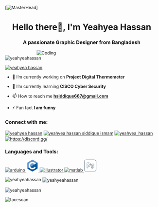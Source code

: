 [![MasterHead](https://i.pinimg.com/originals/18/a4/94/18a4949fc9c8067172d3b96e302e7097.gif)]
<h1 align="center">Hello there👋, I'm Yeahyea Hassan</h1>
<h3 align="center">A passionate Graphic Designer from Bangladesh</h3>
<img align="right" alt="Coding" width="400" src="https://cdn.dribbble.com/users/285475/screenshots/4720919/channel_surfing.gif"
<p align="left"> <img src="https://komarev.com/ghpvc/?username=yeahyeahassan&label=Profile%20views&color=0e75b6&style=flat" alt="yeahyeahassan" /> </p>

<p align="left"> <a href="https://twitter.com/yeahyea hassan" target="blank"><img src="https://img.shields.io/twitter/follow/yeahyea hassan?logo=twitter&style=for-the-badge" alt="yeahyea hassan" /></a> </p>

- 🔭 I’m currently working on **Project Digital Thermometer**

- 🌱 I’m currently learning **CISCO Cyber Security**

- 📫 How to reach me **hsiddique667@gmail.com**

- ⚡ Fun fact **I am funny**

<h3 align="left">Connect with me:</h3>
<p align="left">
<a href="https://twitter.com/yeahyea hassan" target="blank"><img align="center" src="https://raw.githubusercontent.com/rahuldkjain/github-profile-readme-generator/master/src/images/icons/Social/twitter.svg" alt="yeahyea hassan" height="30" width="40" /></a>
<a href="https://fb.com/yeahyea hassan siddique ismam" target="blank"><img align="center" src="https://raw.githubusercontent.com/rahuldkjain/github-profile-readme-generator/master/src/images/icons/Social/facebook.svg" alt="yeahyea hassan siddique ismam" height="30" width="40" /></a>
<a href="https://instagram.com/yeahyea_hassan" target="blank"><img align="center" src="https://raw.githubusercontent.com/rahuldkjain/github-profile-readme-generator/master/src/images/icons/Social/instagram.svg" alt="yeahyea_hassan" height="30" width="40" /></a>
<a href="https://discord.gg/https://discord.gg/" target="blank"><img align="center" src="https://raw.githubusercontent.com/rahuldkjain/github-profile-readme-generator/master/src/images/icons/Social/discord.svg" alt="https://discord.gg/" height="30" width="40" /></a>
</p>

<h3 align="left">Languages and Tools:</h3>
<p align="left"> <a href="https://www.arduino.cc/" target="_blank" rel="noreferrer"> <img src="https://cdn.worldvectorlogo.com/logos/arduino-1.svg" alt="arduino" width="40" height="40"/> </a> <a href="https://www.cprogramming.com/" target="_blank" rel="noreferrer"> <img src="https://raw.githubusercontent.com/devicons/devicon/master/icons/c/c-original.svg" alt="c" width="40" height="40"/> </a> <a href="https://www.adobe.com/in/products/illustrator.html" target="_blank" rel="noreferrer"> <img src="https://www.vectorlogo.zone/logos/adobe_illustrator/adobe_illustrator-icon.svg" alt="illustrator" width="40" height="40"/> </a> <a href="https://www.mathworks.com/" target="_blank" rel="noreferrer"> <img src="https://upload.wikimedia.org/wikipedia/commons/2/21/Matlab_Logo.png" alt="matlab" width="40" height="40"/> </a> <a href="https://www.photoshop.com/en" target="_blank" rel="noreferrer"> <img src="https://raw.githubusercontent.com/devicons/devicon/master/icons/photoshop/photoshop-line.svg" alt="photoshop" width="40" height="40"/> </a> </p>

<p><img align="left" src="https://github-readme-stats.vercel.app/api/top-langs?username=yeahyeahassan&show_icons=true&locale=en&layout=compact" alt="yeahyeahassan" /></p>

<p>&nbsp;<img align="center" src="https://github-readme-stats.vercel.app/api?username=yeahyeahassan&show_icons=true&locale=en" alt="yeahyeahassan" /></p>

<p><img align="center" src="https://github-readme-streak-stats.herokuapp.com/?user=yeahyeahassan&" alt="yeahyeahassan" /></p>

![facescan](https://github.com/user-attachments/assets/662b53bd-8542-4d02-a6dc-f6b117ba081e)

